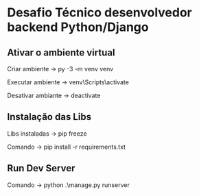 <h1>Desafio Técnico desenvolvedor backend Python/Django</h1>

<h2>Ativar o ambiente virtual</h2>


<p>Criar ambiente -> py -3 -m venv venv</p>
<p>Executar ambiente -> venv\Scripts\activate</p>
<p>Desativar ambiante -> deactivate</p>


<h2>Instalação das Libs</h2>

<p>Libs instaladas -> pip freeze</p>
<p>Comando -> pip install -r requirements.txt</p>

<h2>Run Dev Server</h2>

<p>Comando -> python .\manage.py runserver</p>
